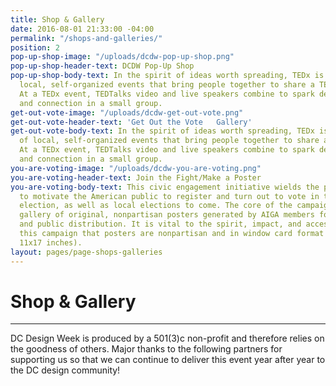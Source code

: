 ```yaml
---
title: Shop & Gallery
date: 2016-08-01 21:33:00 -04:00
permalink: "/shops-and-galleries/"
position: 2
pop-up-shop-image: "/uploads/dcdw-pop-up-shop.png"
pop-up-shop-header-text: DCDW Pop-Up Shop
pop-up-shop-body-text: In the spirit of ideas worth spreading, TEDx is a program of
  local, self-organized events that bring people together to share a TED-like experience.
  At a TEDx event, TEDTalks video and live speakers combine to spark deep discussion
  and connection in a small group.
get-out-vote-image: "/uploads/dcdw-get-out-vote.png"
get-out-vote-header-text: 'Get Out the Vote   Gallery'
get-out-vote-body-text: In the spirit of ideas worth spreading, TEDx is a program
  of local, self-organized events that bring people together to share a TED-like experience.
  At a TEDx event, TEDTalks video and live speakers combine to spark deep discussion
  and connection in a small group.
you-are-voting-image: "/uploads/dcdw-you-are-voting.png"
you-are-voting-header-text: Join the Fight/Make a Poster
you-are-voting-body-text: This civic engagement initiative wields the power of design
  to motivate the American public to register and turn out to vote in the 2016 general
  election, as well as local elections to come. The core of the campaign is an online
  gallery of original, nonpartisan posters generated by AIGA members for printing
  and public distribution. It is vital to the spirit, impact, and accessibility of
  this campaign that posters are nonpartisan and in window card format (portrait,
  11x17 inches).
layout: pages/page-shops-galleries
---
```


# Shop & Gallery

---

DC Design Week is produced by a 501(3)c non-profit and therefore relies on the goodness of others. Major thanks to the following partners for supporting us so that we can continue to deliver this event year after year to the DC design community!